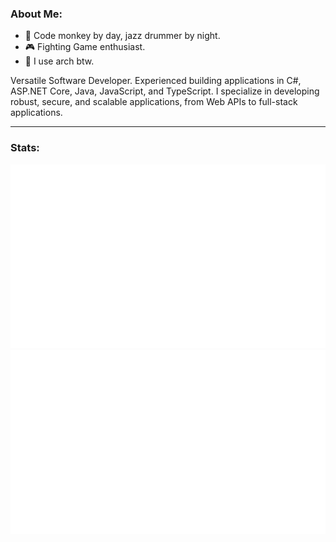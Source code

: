 ### About Me:

- 🥁 Code monkey by day, jazz drummer by night.
- 🎮 Fighting Game enthusiast.
- 🐧 I use arch btw.

Versatile Software Developer. Experienced building applications in C#, ASP.NET Core, Java, JavaScript, and TypeScript. I specialize in developing robust, secure, and scalable applications, from Web APIs to full-stack applications.

---

### Stats:

![](https://raw.githubusercontent.com/chris-dykes-j/github-stats/master/generated/languages.svg#gh-dark-mode-only)
![](https://raw.githubusercontent.com/chris-dykes-j/github-stats/master/generated/languages.svg#gh-light-mode-only)
